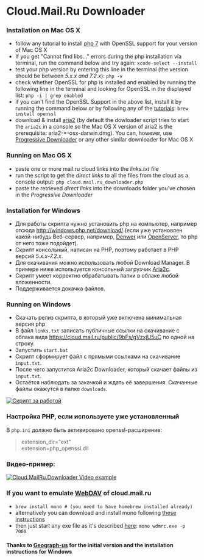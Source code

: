 # Cloud.Mail.Ru Downloader

### Installation on Mac OS X

- follow any tutorial to install [php 7](https://medium.com/@crmcmullen/how-to-install-php-on-macos-10-13-high-sierra-and-10-14-mojave-using-homebrew-and-pecl-ef2276db3d62) with OpenSSL support for your version of Mac OS X
- If you get "Cannot find libs..." errors during the php installation via terminal, run the command below and try again:
  `xcode-select --install`
- test your php version by entering this line in the terminal (the version should be between _5.x.x and 7.2.x_):
  `php -v`
- check whether OpenSSL for php is installed and enabled by running the following line in the terminal and looking for OpenSSL in the displayed list:
  `php -i | grep enabled`
- if you can't find the OpenSSL Support in the above list, install it by running the command below or by following any of the [tutorials](https://medium.com/this-old-code/installing-php-7-2-bc779b23dce8):
  `brew install openssl`
- download & install [aria2](https://github.com/aria2/aria2/releases/) (by default the dowloader script tries to start the `aria2c` in a console so the Mac OS X version of aria2 is the prerequisite: aria2-\*-osx-darwin.dmg). You can, however, use [Progressive Downloader](https://www.macpsd.net) or any other similar downloader for Mac OS X

### Running on Mac OS X

- paste one or more mail.ru cloud links into the _links.txt_ file
- run the script to get the _direct links_ to all the files from the cloud as a console output:
  `php cloud.mail.ru_downloader.php`
- paste the retrieved _direct links_ into the downloads folder you've chosen in the _Progressive Downloader_

### Installation for Windows

- Для работы скрипта нужно установить php на компьютер, например отсюда http://windows.php.net/download/ (если уже установлен какой-нибудь Веб-сервер, например, [Denwer](http://www.denwer.ru/) или [OpenServer](http://open-server.ru/), то php от него тоже подойдет).
- Скрипт консольный, написан на PHP, поэтому работает в PHP версий _5.x.x-7.2.x_.
- Для скачивания можно использовать любой Download Manager. В примере ниже используется консольный загрузчик [Aria2c](https://aria2.github.io/).
- Скрипт умеет корректно обрабатывать папки в облаке любой вложенности.
- Поддерживается докачка файлов.

### Running on Windows

- Скачать релиз скрипта, в который уже включена минимальная версия php
- В файл `links.txt` записать публичные ссылки на скачивание с облака вида https://cloud.mail.ru/public/9bFs/gVzxjU5uC по одной на строку.
- Запустить `start.bat`
- Скрипт сформирует файл с прямыми ссылками на скачивание `input.txt`.
- После чего запустится Aria2c Downloader, который скачает файлы из `input.txt`.
- Остаётся наблюдать за закачкой и ждать её завершения. Скачанные файлы окажутся в папке `downloads`.

[![Скрипт за работой](image.png)](image.png)

### Настройка PHP, если используете уже установленный

В `php.ini` должно быть активировано openssl-расширение:

> extension_dir="ext"\
> extension=php_openssl.dll

### Видео-пример:

[![Cloud.MailRu.Downloader Video example](https://img.youtube.com/vi/WnJyXEdEqfI/0.jpg)](https://www.youtube.com/watch?v=WnJyXEdEqfI)

### If you want to emulate [WebDAV](https://github.com/yar229/WebDavMailRuCloud) of cloud.mail.ru

- `brew install mono # (you need to have homebrew installed already)`
- alternatively you can download and install mono following [these instructions](https://www.mono-project.com/docs/about-mono/supported-platforms/macos/)
- then just start any exe file as it's described [here](https://github.com/yar229/WebDavMailRuCloud#mac-os-x):
  `mono wdmrc.exe -p 7000`

#### Thanks to [Geograph-us](https://github.com/Geograph-us/Cloud-Mail.Ru-Downloader) for the initial version and the installation instructions for Windows
